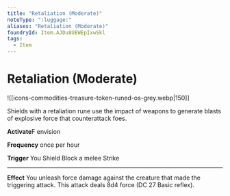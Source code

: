```yaml
---
title: "Retaliation (Moderate)"
noteType: ":luggage:"
aliases: "Retaliation (Moderate)"
foundryId: Item.AJDu8UEWEpIxwSkl
tags:
  - Item
---
```


# Retaliation (Moderate)
![[icons-commodities-treasure-token-runed-os-grey.webp|150]]

Shields with a retaliation rune use the impact of weapons to generate blasts of explosive force that counterattack foes.

**Activate**F envision

**Frequency** once per hour

**Trigger** You Shield Block a melee Strike

* * *

**Effect** You unleash force damage against the creature that made the triggering attack. This attack deals 8d4 force (DC 27 Basic reflex).
